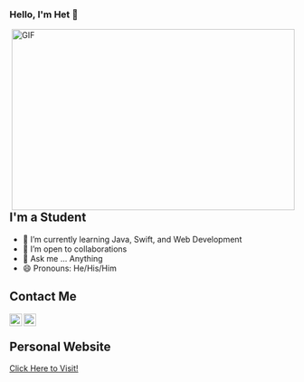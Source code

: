 <!---
het-prajapati/README is a ✨ special ✨ repository because its `README.md` (this file) appears on your GitHub profile.
--->

### Hello, I'm Het  👋

 <img align="right" alt="GIF" src="https://gist.githubusercontent.com/MedRedha/fd8e2481bde2610c96b9aafde543879c/raw/88624e8d31c4295973dcb7c900dacf0edc0a6d99/coding.gif" width="500" height="320" />


## I'm a Student
- 🌱 I’m currently learning Java, Swift, and Web Development
- 👯 I’m open to collaborations
- 💬 Ask me ... Anything
- 😄 Pronouns: He/His/Him
## Contact Me

<a href="mailto:hprajapati@albany.edu? subject=Hello!"> 

<img align="left" alt="hetprajapati | Outlook" width="22px" src="https://upload.wikimedia.org/wikipedia/commons/thumb/f/f7/Microsoft_Outlook_2013-2019_logo.svg/1200px-Microsoft_Outlook_2013-2019_logo.svg.png" />[]()

</a>

<img align="left" alt="hetprajapati | Instagram" width="22px" src="https://upload.wikimedia.org/wikipedia/commons/thumb/e/e7/Instagram_logo_2016.svg/768px-Instagram_logo_2016.svg.png" />[](https://www.instagram.com/hetprajapati90)

<br/>

## Personal Website

[Click Here to Visit!](https://hetprajapati.com)

<br />
